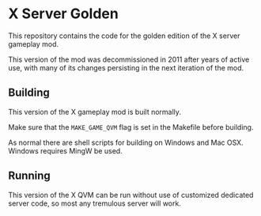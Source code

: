 X Server Golden
=======================

This repository contains the code for the golden edition of the X server gameplay mod.

This version of the mod was decommissioned in 2011 after years of active use, with many of its changes persisting in the next iteration of the mod.

Building
-----------------------
This version of the X gameplay mod is built normally.

Make sure that the `MAKE_GAME_QVM` flag is set in the Makefile before building.

As normal there are shell scripts for building on Windows and Mac OSX. Windows requires MingW be used.

Running
-----------------------
This version of the X QVM can be run without use of customized dedicated server code, so most any tremulous server will work.
